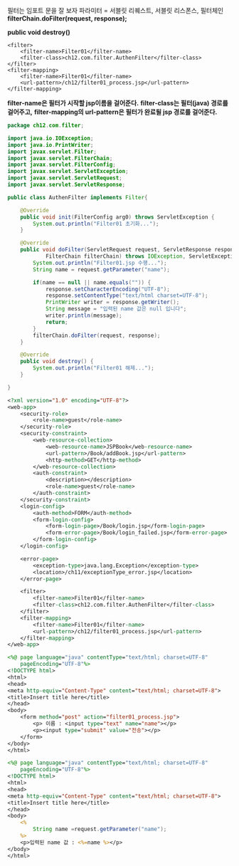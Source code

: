 필터는 임포트 문을 잘 보자
파라미터 = 서블릿 리퀘스트, 서블릿 리스폰스, 필터체인
**filterChain.doFilter(request, response);**

**public void destroy()**

    <filter>
    	<filter-name>Filter01</filter-name>
    	<filter-class>ch12.com.filter.AuthenFilter</filter-class>
    </filter>
    <filter-mapping>
    	<filter-name>Filter01</filter-name>
    	<url-pattern>/ch12/filter01_process.jsp</url-pattern>
    </filter-mapping>

**filter-name은 필터가 시작할 jsp이름을 걸어준다.**
**filter-class는 필터(java) 경로를 걸어주고,**
**filter-mapping의 url-pattern은 필터가 완료될 jsp 경로를 걸어준다.**

```java
package ch12.com.filter;

import java.io.IOException;
import java.io.PrintWriter;
import javax.servlet.Filter;
import javax.servlet.FilterChain;
import javax.servlet.FilterConfig;
import javax.servlet.ServletException;
import javax.servlet.ServletRequest;
import javax.servlet.ServletResponse;

public class AuthenFilter implements Filter{

    @Override
    public void init(FilterConfig arg0) throws ServletException {
    	System.out.println("Filter01 초기화...");
    }

    @Override
    public void doFilter(ServletRequest request, ServletResponse response,
    		FilterChain filterChain) throws IOException, ServletException {
    	System.out.println("Filter01.jsp 수행...");
    	String name = request.getParameter("name");

    	if(name == null || name.equals("")) {
    		response.setCharacterEncoding("UTF-8");
    		response.setContentType("text/html charset=UTF-8");
    		PrintWriter writer = response.getWriter();
    		String message = "입력된 name 값은 null 입니다";
    		writer.println(message);
    		return;
    	}
    	filterChain.doFilter(request, response);
    }

    @Override
    public void destroy() {
    	System.out.println("Filter01 해제...");
    }

}
```

```jsp
<?xml version="1.0" encoding="UTF-8"?>
<web-app>
	<security-role>
		<role-name>guest</role-name>
	</security-role>
	<security-constraint>
		<web-resource-collection>
			<web-resource-name>JSPBook</web-resource-name>
			<url-pattern>/Book/addBook.jsp</url-pattern>
			<http-method>GET</http-method>
		</web-resource-collection>
		<auth-constraint>
			<description></description>
			<role-name>guest</role-name>
		</auth-constraint>
	</security-constraint>
	<login-config>
		<auth-method>FORM</auth-method>
		<form-login-config>
			<form-login-page>/Book/login.jsp</form-login-page>
			<form-error-page>/Book/login_failed.jsp</form-error-page>
		</form-login-config>
	</login-config>

    <error-page>
    	<exception-type>java.lang.Exception</exception-type>
    	<location>/ch11/exceptionType_error.jsp</location>
    </error-page>

    <filter>
    	<filter-name>Filter01</filter-name>
    	<filter-class>ch12.com.filter.AuthenFilter</filter-class>
    </filter>
    <filter-mapping>
    	<filter-name>Filter01</filter-name>
    	<url-pattern>/ch12/filter01_process.jsp</url-pattern>
    </filter-mapping>
</web-app>
```

```jsp
<%@ page language="java" contentType="text/html; charset=UTF-8"
    pageEncoding="UTF-8"%>
<!DOCTYPE html>
<html>
<head>
<meta http-equiv="Content-Type" content="text/html; charset=UTF-8">
<title>Insert title here</title>
</head>
<body>
	<form method="post" action="filter01_process.jsp">
		<p> 이름 : <input type="text" name="name"></p>
		<p><input type="submit" value="전송"></p>
	</form>
</body>
</html>
```

```jsp
<%@ page language="java" contentType="text/html; charset=UTF-8"
    pageEncoding="UTF-8"%>
<!DOCTYPE html>
<html>
<head>
<meta http-equiv="Content-Type" content="text/html; charset=UTF-8">
<title>Insert title here</title>
</head>
<body>
	<%
		String name =request.getParameter("name");
	%>
	<p>입력된 name 값 : <%=name %></p>
</body>
</html>
```

